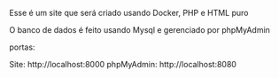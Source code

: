 Esse é um site que será criado usando Docker, PHP e HTML puro

O banco de dados é feito usando Mysql e gerenciado por phpMyAdmin

portas:

Site: http://localhost:8000
phpMyAdmin: http://localhost:8080
